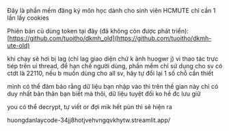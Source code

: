 
Đây là phần mềm đăng ký môn học dành cho sinh viên HCMUTE chỉ cần 1 lần lấy cookies

Phiên bản cũ dùng token tại đây (đã không còn được phát triển): [https://github.com/tuoitho/dkmh_old](https://github.com/tuoitho/dkmh-ute-old)

khi chạy sẽ hơi bị lag (chỉ lag giao diện chứ k ảnh huogwr j) vì thao tác trực tiép trên ui thread, 
để hạn chế người dùng, phần mềm chỉ sử dụng cho sv có ctdt là 22110, nếu b muốn dùng cho all sv, hãy tự đổi lại 1 số chỗ cần thiết

mình có thể đảm bảo rằng dữ liệu bạn nhập vào thì trên thế gian này chỉ có duy nhất bản thân bạn biết mà thôi, dữ liệu tuyệt đối ko hề đc lưu giữ

you có thể decrypt, tự viết or đợi mik hết pùn thì sẽ hiện ra

huongdanlaycode-34jj8hotjvehvngqvkhytw.streamlit.app/
